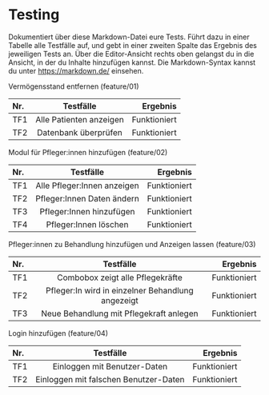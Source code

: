 # Testing

Dokumentiert über diese Markdown-Datei eure Tests. Führt dazu in einer Tabelle alle Testfälle auf,
und gebt in einer zweiten Spalte das Ergebnis des jeweiligen Tests an. Über die Editor-Ansicht rechts oben
gelangst du in die Ansicht, in der du Inhalte hinzufügen kannst. Die Markdown-Syntax kannst du unter
https://markdown.de/ einsehen.

Vermögensstand entfernen (feature/01)

| Nr. | Testfälle                   |  Ergebnis     |
|:----|:-----------------------:    |-------------: |
| TF1 | Alle Patienten anzeigen     | Funktioniert  |
| TF2 | Datenbank überprüfen        | Funktioniert  |

Modul für Pfleger:innen hinzufügen (feature/02)

| Nr. | Testfälle | Ergebnis |
|:----|:-----------------------:    |-------------:|
| TF1 | Alle Pfleger:Innen anzeigen | Funktioniert |
| TF2 | Pfleger:Innen Daten ändern  | Funktioniert |
| TF3 | Pfleger:Innen hinzufügen    | Funktioniert |
| TF4 | Pfleger:Innen löschen       | Funktioniert |

Pfleger:innen zu Behandlung hinzufügen und Anzeigen lassen (feature/03)

| Nr. | Testfälle                                           | Ergebnis     |
|:----|:-----------------------:                            |-------------:|
| TF1 | Combobox zeigt alle Pflegekräfte                    | Funktioniert |
| TF2 | Pfleger:In wird in einzelner Behandlung angezeigt   | Funktioniert |
| TF3 | Neue Behandlung mit Pflegekraft anlegen             | Funktioniert |

Login hinzufügen (feature/04)

| Nr. | Testfälle                               | Ergebnis     |
|:----|:-----------------------:                |-------------:|
| TF1 | Einloggen mit Benutzer-Daten            | Funktioniert |
| TF2 | Einloggen mit falschen Benutzer-Daten   | Funktioniert |
 